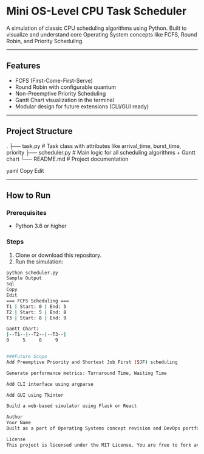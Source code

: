 # Mini OS-Level CPU Task Scheduler

A simulation of classic CPU scheduling algorithms using Python. Built to visualize and understand core Operating System concepts like FCFS, Round Robin, and Priority Scheduling.

---

## Features

- FCFS (First-Come-First-Serve)
- Round Robin with configurable quantum
- Non-Preemptive Priority Scheduling
- Gantt Chart visualization in the terminal
- Modular design for future extensions (CLI/GUI ready)

---

## Project Structure

.
├── task.py # Task class with attributes like arrival_time, burst_time, priority
├── scheduler.py # Main logic for all scheduling algorithms + Gantt chart
└── README.md # Project documentation

yaml
Copy
Edit

---

## How to Run

### Prerequisites

- Python 3.6 or higher

### Steps

1. Clone or download this repository.
2. Run the simulation:

```bash
python scheduler.py
Sample Output
sql
Copy
Edit
=== FCFS Scheduling ===
T1 | Start: 0 | End: 5
T2 | Start: 5 | End: 8
T3 | Start: 8 | End: 9

Gantt Chart:
|--T1--|--T2--|--T3--|
0     5     8     9


###Future Scope
Add Preemptive Priority and Shortest Job First (SJF) scheduling

Generate performance metrics: Turnaround Time, Waiting Time

Add CLI interface using argparse

Add GUI using Tkinter

Build a web-based simulator using Flask or React

Author
Your Name
Built as a part of Operating Systems concept revision and DevOps portfolio strengthening.

License
This project is licensed under the MIT License. You are free to fork and build upon it.
